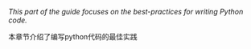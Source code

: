 *This part of the guide focuses on the best-practices for writing Python code.*

本章节介绍了编写python代码的最佳实践
